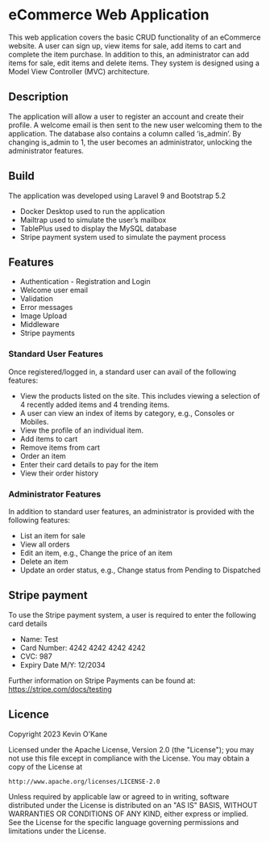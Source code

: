 # eCommerce Web Application

This web application covers the basic CRUD functionality of an eCommerce website. A user can sign up, view items for sale, add items to cart and complete the item purchase. 
In addition to this, an administrator can add items for sale, edit items and delete items. 
They system is designed using a Model View Controller (MVC) architecture.

## Description
The application will allow a user to register an account and create their profile. A welcome email is then sent to the new user welcoming them to the application. 
The database also contains a column called ‘is_admin’. By changing is_admin to 1, the user becomes an administrator, unlocking the administrator features. 
## Build
The application was developed using Laravel 9 and Bootstrap 5.2
* Docker Desktop used to run the application
* Mailtrap used to simulate the user’s mailbox
* TablePlus used to display the MySQL database
* Stripe payment system used to simulate the payment process

## Features
* Authentication - Registration and Login
* Welcome user email
* Validation
* Error messages
* Image Upload
* Middleware
* Stripe payments

### Standard User Features
Once registered/logged in, a standard user can avail of the following features:
* 	View the products listed on the site. This includes viewing a selection of 4 recently added items and 4 trending items.
*	A user can view an index of items by category, e.g., Consoles or Mobiles. 
*	View the profile of an individual item.
*	Add items to cart
*	Remove items from cart
*	Order an item
*	Enter their card details to pay for the item
* 	View their order history
### Administrator Features
In addition to standard user features, an administrator is provided with the following features:
*	List an item for sale
*	View all orders
*	Edit an item, e.g., Change the price of an item
*	Delete an item 
*	Update an order status, e.g., Change status from Pending to Dispatched
## Stripe payment
To use the Stripe payment system, a user is required to enter the following card details
* Name: Test
* Card Number: 4242 4242 4242 4242
* CVC: 987
* Expiry Date M/Y: 12/2034

Further information on Stripe Payments can be found at: https://stripe.com/docs/testing


## Licence
Copyright 2023 Kevin O'Kane

Licensed under the Apache License, Version 2.0 (the "License");
you may not use this file except in compliance with the License.
You may obtain a copy of the License at

    http://www.apache.org/licenses/LICENSE-2.0

Unless required by applicable law or agreed to in writing, software
distributed under the License is distributed on an "AS IS" BASIS,
WITHOUT WARRANTIES OR CONDITIONS OF ANY KIND, either express or implied.
See the License for the specific language governing permissions and
limitations under the License.
